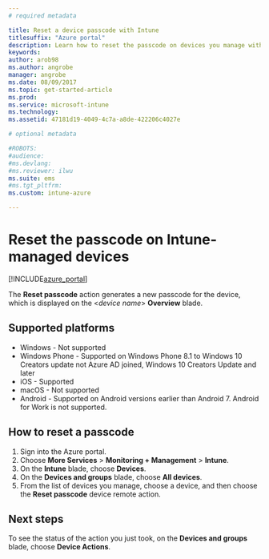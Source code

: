 ```yaml
---
# required metadata

title: Reset a device passcode with Intune 
titlesuffix: "Azure portal"
description: Learn how to reset the passcode on devices you manage with Intune."
keywords:
author: arob98
ms.author: angrobe
manager: angrobe
ms.date: 08/09/2017
ms.topic: get-started-article
ms.prod:
ms.service: microsoft-intune
ms.technology:
ms.assetid: 47181d19-4049-4c7a-a8de-422206c4027e

# optional metadata

#ROBOTS:
#audience:
#ms.devlang:
#ms.reviewer: ilwu
ms.suite: ems
#ms.tgt_pltfrm:
ms.custom: intune-azure

---
```


# Reset the passcode on Intune-managed devices


[!INCLUDE[azure_portal](./includes/azure_portal.md)]

The **Reset passcode** action generates a new passcode for the device, which is displayed on the <*device name*> **Overview** blade.

## Supported platforms

- Windows - Not supported
- Windows Phone - Supported on Windows Phone 8.1 to Windows 10 Creators update not Azure AD joined, Windows 10 Creators Update and later
- iOS - Supported
- macOS - Not supported
- Android - Supported on Android versions earlier than Android 7. Android for Work is not supported.

## How to reset a passcode

1. Sign into the Azure portal.
2. Choose **More Services** > **Monitoring + Management** > **Intune**.
3. On the **Intune** blade, choose **Devices**.
4. On the **Devices and groups** blade, choose **All devices**.
5. From the list of devices you manage, choose a device, and then choose the **Reset passcode** device remote action.

## Next steps

To see the status of the action you just took, on the **Devices and groups** blade, choose **Device Actions**.
